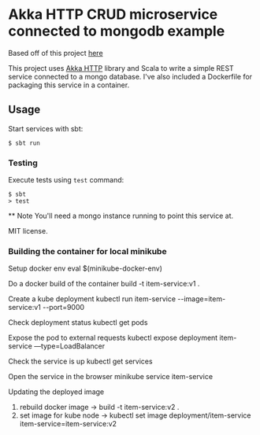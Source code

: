# Akka HTTP CRUD microservice connected to mongodb example
Based off of this project [here](https://github.com/theiterators/akka-http-microservice)


This project uses [Akka HTTP](http://doc.akka.io/docs/akka-http/current/scala/http/) library and Scala to write a simple REST service connected to a mongo database.
I've also included a Dockerfile for packaging this service in a container.

## Usage

Start services with sbt:

```
$ sbt run
```

### Testing

Execute tests using `test` command:

```
$ sbt
> test
```

** Note
You'll need a mongo instance running to point this service at.

MIT license.


### Building the container for local minikube
Setup docker env
eval $(minikube-docker-env)

Do a docker build of the container
build -t item-service:v1 .

Create a kube deployment
kubectl run item-service --image=item-service:v1 --port=9000

Check deployment status
kubectl get pods

Expose the pod to external requests
kubectl expose deployment item-service —type=LoadBalancer

Check the service is up
kubectl get services

Open the service in the browser
minikube service item-service

Updating the deployed image
1. rebuild docker image -> build -t item-service:v2 .
2. set image for kube node -> kubectl set image deployment/item-service item-service=item-service:v2
